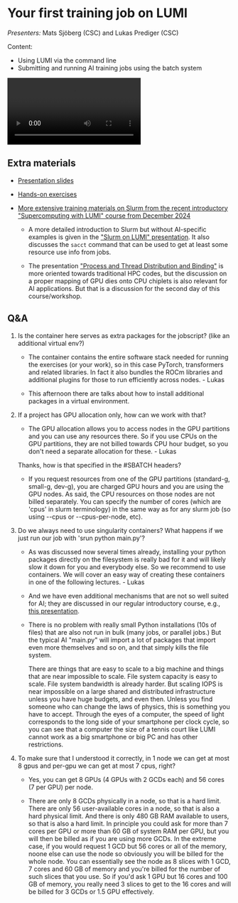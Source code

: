 # Your first training job on LUMI

*Presenters:* Mats Sjöberg (CSC) and Lukas Prediger (CSC)

Content:

-   Using LUMI via the command line
-   Submitting and running AI training jobs using the batch system


<!--
A video recording will follow.
-->

<video src="https://462000265.lumidata.eu/ai-20250204/recordings/03_FirstJob.mp4" controls="controls"></video>


## Extra materials

<!--
More materials will become available during and shortly after the course
-->

-   [Presentation slides](https://462000265.lumidata.eu/ai-20250204/files/LUMI-ai-20250204-03-First_AI_job.pdf)

-   [Hands-on exercises](E03_FirstJob.md)

-   [More extensive training materials on Slurm from the recent introductory "Supercomputing with LUMI" course from December 2024](../2day-20241210/index.md)

    -   A more detailed introduction to Slurm but without AI-specific examples is given in the 
        ["Slurm on LUMI" presentation](../2day-20241210/M07-Slurm.md).
        It also discusses the `sacct` command that can be used to get at least some resource use info
        from jobs.

    -   The presentation ["Process and Thread Distribution and Binding"](../2day-20241210/M08-Binding.md)
        is more oriented towards traditional HPC codes, but the discussion on a proper mapping
        of GPU dies onto CPU chiplets is also relevant for AI applications. But that is a discussion
        for the second day of this course/workshop.


## Q&A

1.  Is the container here serves as extra packages for the jobscript? (like an additional virtual env?) 

    -   The container contains the entire software stack needed for running the exercises (or your work), so in this case PyTorch, transformers and related libraries. In fact it also bundles the ROCm libraries and additional plugins for those to run efficiently across nodes. - Lukas

    -   This afternoon there are talks about how to install additional packages in a virtual environment.


2.  If a project has GPU allocation only, how can we work with that?

    -   The GPU allocation allows you to access nodes in the GPU partitions and you can use any resources there. So if you use CPUs on the GPU partitions, they are not billed towards CPU hour budget, so you don't need a separate allocation for these. - Lukas

    Thanks, how is that specified in the #SBATCH headers?

    -   If you request resources from one of the GPU partitions (standard-g, small-g, dev-g), you are charged GPU hours and you are using the GPU nodes. As said, the CPU resources on those nodes are not billed separately. You can  specify the number of cores (which are 'cpus' in slurm terminology) in the same way as for any slurm job (so using --cpus or --cpus-per-node, etc).


3.  Do we always need to use singularity containers? What happens if we just run our job with 'srun python main.py'?

    -   As was discussed now several times already, installing your python packages directly on the filesystem is really bad for it and will likely slow it down for you and everybody else. So we recommend to use containers. We will cover an easy way of creating these containers in one of the following lectures. - Lukas

    -   And we have even additional mechanisms that are not so well suited for AI; they are discussed in our regular introductory course, e.g., [this presentation](https://lumi-supercomputer.github.io/LUMI-training-materials/2day-20241210/M11-Containers/).

    -   There is no problem with really small Python installations (10s of files) that are also not run in bulk (many jobs, or parallel jobs.) But the typical AI "main.py" will import a lot of packages that import even more themselves and so on, and that simply kills the file system.

        There are things that are easy to scale to a big machine and things that are near impossible to scale. File system capacity is easy to scale. File system bandwidth is already harder. But scaling IOPS is near impossible on a large shared and distributed infrastructure unless you have huge budgets, and even then. Unless you find someone who can change the laws of physics, this is something you have to accept. Through the eyes of a computer, the speed of light corresponds to the long side of your smartphone per clock cycle, so you can see that a computer the size of a tennis court like LUMI cannot work as a big smartphone or big PC and has other restrictions. 


4.  To make sure that I understood it correctly, in 1 node we can get at most 8 gpus and per-gpu we can get at most 7 cpus, right?

    -    Yes, you can get 8 GPUs (4 GPUs with 2 GCDs each) and 56 cores (7 per GPU) per node.

    -    There are only 8 GCDs physically in a node, so that is a hard limit. There are only 56 user-available cores in a node, so that is also a hard physical limit. And there is only 480 GB RAM available to users, so that is also a hard limit. In principle you could ask for more than 7 cores per GPU or more than 60 GB of system RAM per GPU, but you will then be billed as if you are using more GCDs. In the extreme case, if you would request 1 GCD but 56 cores or all of the memory, noone else can use the node so obviously you will be billed for the whole node. You can essentially see the node as 8 slices with 1 GCD, 7 cores and 60 GB of memory and you're billed for the number of such slices that you use. So if you'd ask 1 GPU but 16 cores and 100 GB of memory, you really need 3 slices to get to the 16 cores and will be billed for 3 GCDs or 1.5 GPU effectively.


